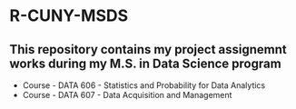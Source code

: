 # R-CUNY-MSDS
## This repository contains my project assignemnt works during my M.S. in Data Science program
- Course - DATA 606 - Statistics and Probability for Data Analytics 
- Course - DATA 607 - Data Acquisition and Management 